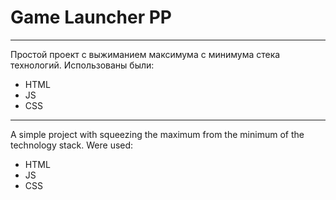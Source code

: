 # Game Launcher PP
- - -
Простой проект с выжиманием максимума с минимума стека технологий.
Использованы были:
- HTML
- JS
- CSS

- - -

A simple project with squeezing the maximum from the minimum of the technology stack.
Were used:
- HTML
- JS
- CSS